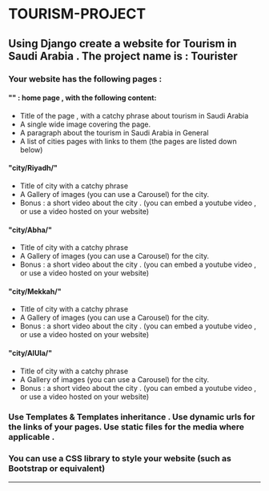 # TOURISM-PROJECT

## Using Django create a website for Tourism in Saudi Arabia . The project name is : Tourister

### Your website has the following pages :

#### "" : home page , with the following content:
- Title of the page , with a catchy phrase about tourism in Saudi Arabia
- A single wide image covering the page.
- A paragraph about the tourism in Saudi Arabia in General
- A list of cities pages with links to them (the pages are listed down below)


#### "city/Riyadh/"
- Title of city with a catchy phrase
- A Gallery of images (you can use a Carousel) for the city.
- Bonus : a short video about the city . (you can embed a youtube video , or use a video hosted on your website)

#### "city/Abha/"
- Title of city with a catchy phrase
- A Gallery of images (you can use a Carousel) for the city.
- Bonus : a short video about the city . (you can embed a youtube video , or use a video hosted on your website)

#### "city/Mekkah/"
- Title of city with a catchy phrase
- A Gallery of images (you can use a Carousel) for the city.
- Bonus : a short video about the city . (you can embed a youtube video , or use a video hosted on your website)

#### "city/AlUla/"
- Title of city with a catchy phrase
- A Gallery of images (you can use a Carousel) for the city.
- Bonus : a short video about the city . (you can embed a youtube video , or use a video hosted on your website)


### Use Templates & Templates inheritance . Use dynamic urls for the links of your pages. Use static files for the media where applicable . 
### You can use a CSS library to style your website (such as Bootstrap or equivalent) 

---------------------------------------------------
